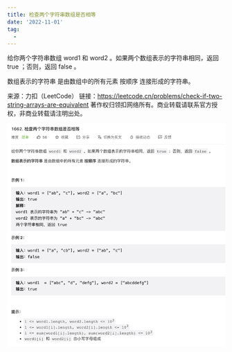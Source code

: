 ```yaml
---
title: 检查两个字符串数组是否相等
date: '2022-11-01'
tag:
  - 
---
```

给你两个字符串数组 word1 和 word2 。如果两个数组表示的字符串相同，返回 true ；否则，返回 false 。

数组表示的字符串 是由数组中的所有元素 按顺序 连接形成的字符串。

来源：力扣（LeetCode）
链接：<https://leetcode.cn/problems/check-if-two-string-arrays-are-equivalent>
著作权归领扣网络所有。商业转载请联系官方授权，非商业转载请注明出处。

![alt](./image/example.png)
